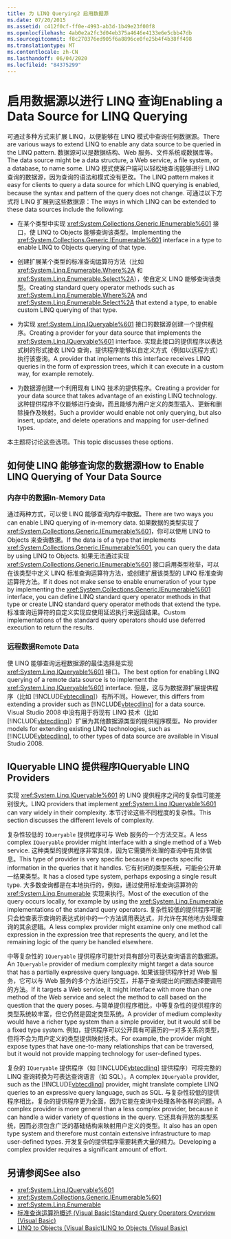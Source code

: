 ```yaml
---
title: 为 LINQ Querying2 启用数据源
ms.date: 07/20/2015
ms.assetid: c412f0cf-ff0e-4993-ab3d-1b49e23f00f8
ms.openlocfilehash: 4ab0e2a2fc3d04eb375a4646e4133e6e5cbb47db
ms.sourcegitcommit: f8c270376ed905f6a8896ce0fe25b4f4b38ff498
ms.translationtype: MT
ms.contentlocale: zh-CN
ms.lasthandoff: 06/04/2020
ms.locfileid: "84375299"
---
```

# <a name="enabling-a-data-source-for-linq-querying"></a><span data-ttu-id="a800e-102">启用数据源以进行 LINQ 查询</span><span class="sxs-lookup"><span data-stu-id="a800e-102">Enabling a Data Source for LINQ Querying</span></span>

<span data-ttu-id="a800e-103">可通过多种方式来扩展 LINQ，以便能够在 LINQ 模式中查询任何数据源。</span><span class="sxs-lookup"><span data-stu-id="a800e-103">There are various ways to extend LINQ to enable any data source to be queried in the LINQ pattern.</span></span> <span data-ttu-id="a800e-104">数据源可以是数据结构、Web 服务、文件系统或数据库等。</span><span class="sxs-lookup"><span data-stu-id="a800e-104">The data source might be a data structure, a Web service, a file system, or a database, to name some.</span></span> <span data-ttu-id="a800e-105">LINQ 模式使客户端可以轻松地查询能够进行 LINQ 查询的数据源，因为查询的语法和模式没有更改。</span><span class="sxs-lookup"><span data-stu-id="a800e-105">The LINQ pattern makes it easy for clients to query a data source for which LINQ querying is enabled, because the syntax and pattern of the query does not change.</span></span> <span data-ttu-id="a800e-106">可通过以下方式将 LINQ 扩展到这些数据源：</span><span class="sxs-lookup"><span data-stu-id="a800e-106">The ways in which LINQ can be extended to these data sources include the following:</span></span>

- <span data-ttu-id="a800e-107">在某个类型中实现 <xref:System.Collections.Generic.IEnumerable%601> 接口，使 LINQ to Objects 能够查询该类型。</span><span class="sxs-lookup"><span data-stu-id="a800e-107">Implementing the <xref:System.Collections.Generic.IEnumerable%601> interface in a type to enable LINQ to Objects querying of that type.</span></span>

- <span data-ttu-id="a800e-108">创建扩展某个类型的标准查询运算符方法（比如 <xref:System.Linq.Enumerable.Where%2A> 和 <xref:System.Linq.Enumerable.Select%2A>），使自定义 LINQ 能够查询该类型。</span><span class="sxs-lookup"><span data-stu-id="a800e-108">Creating standard query operator methods such as <xref:System.Linq.Enumerable.Where%2A> and <xref:System.Linq.Enumerable.Select%2A> that extend a type, to enable custom LINQ querying of that type.</span></span>

- <span data-ttu-id="a800e-109">为实现 <xref:System.Linq.IQueryable%601> 接口的数据源创建一个提供程序。</span><span class="sxs-lookup"><span data-stu-id="a800e-109">Creating a provider for your data source that implements the <xref:System.Linq.IQueryable%601> interface.</span></span> <span data-ttu-id="a800e-110">实现此接口的提供程序以表达式树的形式接收 LINQ 查询，提供程序能够以自定义方式（例如以远程方式）执行该查询。</span><span class="sxs-lookup"><span data-stu-id="a800e-110">A provider that implements this interface receives LINQ queries in the form of expression trees, which it can execute in a custom way, for example remotely.</span></span>

- <span data-ttu-id="a800e-111">为数据源创建一个利用现有 LINQ 技术的提供程序。</span><span class="sxs-lookup"><span data-stu-id="a800e-111">Creating a provider for your data source that takes advantage of an existing LINQ technology.</span></span> <span data-ttu-id="a800e-112">这种提供程序不仅能够进行查询，而且能够为用户定义的类型插入、更新和删除操作及映射。</span><span class="sxs-lookup"><span data-stu-id="a800e-112">Such a provider would enable not only querying, but also insert, update, and delete operations and mapping for user-defined types.</span></span>

<span data-ttu-id="a800e-113">本主题将讨论这些选项。</span><span class="sxs-lookup"><span data-stu-id="a800e-113">This topic discusses these options.</span></span>

## <a name="how-to-enable-linq-querying-of-your-data-source"></a><span data-ttu-id="a800e-114">如何使 LINQ 能够查询您的数据源</span><span class="sxs-lookup"><span data-stu-id="a800e-114">How to Enable LINQ Querying of Your Data Source</span></span>

### <a name="in-memory-data"></a><span data-ttu-id="a800e-115">内存中的数据</span><span class="sxs-lookup"><span data-stu-id="a800e-115">In-Memory Data</span></span>
 <span data-ttu-id="a800e-116">通过两种方式，可以使 LINQ 能够查询内存中数据。</span><span class="sxs-lookup"><span data-stu-id="a800e-116">There are two ways you can enable LINQ querying of in-memory data.</span></span> <span data-ttu-id="a800e-117">如果数据的类型实现了 <xref:System.Collections.Generic.IEnumerable%601>，你可以使用 LINQ to Objects 来查询数据。</span><span class="sxs-lookup"><span data-stu-id="a800e-117">If the data is of a type that implements <xref:System.Collections.Generic.IEnumerable%601>, you can query the data by using LINQ to Objects.</span></span> <span data-ttu-id="a800e-118">如果无法通过实现 <xref:System.Collections.Generic.IEnumerable%601> 接口启用类型枚举，可以在该类型中定义 LINQ 标准查询运算符方法，或创建扩展该类型的 LINQ 标准查询运算符方法。</span><span class="sxs-lookup"><span data-stu-id="a800e-118">If it does not make sense to enable enumeration of your type by implementing the <xref:System.Collections.Generic.IEnumerable%601> interface, you can define LINQ standard query operator methods in that type or create LINQ standard query operator methods that extend the type.</span></span> <span data-ttu-id="a800e-119">标准查询运算符的自定义实现应使用延迟执行来返回结果。</span><span class="sxs-lookup"><span data-stu-id="a800e-119">Custom implementations of the standard query operators should use deferred execution to return the results.</span></span>

### <a name="remote-data"></a><span data-ttu-id="a800e-120">远程数据</span><span class="sxs-lookup"><span data-stu-id="a800e-120">Remote Data</span></span>
 <span data-ttu-id="a800e-121">使 LINQ 能够查询远程数据源的最佳选择是实现 <xref:System.Linq.IQueryable%601> 接口。</span><span class="sxs-lookup"><span data-stu-id="a800e-121">The best option for enabling LINQ querying of a remote data source is to implement the <xref:System.Linq.IQueryable%601> interface.</span></span> <span data-ttu-id="a800e-122">但是，这与为数据源扩展提供程序（比如 [!INCLUDE[vbtecdlinq](~/includes/vbtecdlinq-md.md)]）有所不同。</span><span class="sxs-lookup"><span data-stu-id="a800e-122">However, this differs from extending a provider such as [!INCLUDE[vbtecdlinq](~/includes/vbtecdlinq-md.md)] for a data source.</span></span> <span data-ttu-id="a800e-123">Visual Studio 2008 中没有用于将现有 LINQ 技术（比如 [!INCLUDE[vbtecdlinq](~/includes/vbtecdlinq-md.md)]）扩展为其他数据源类型的提供程序模型。</span><span class="sxs-lookup"><span data-stu-id="a800e-123">No provider models for extending existing LINQ technologies, such as [!INCLUDE[vbtecdlinq](~/includes/vbtecdlinq-md.md)], to other types of data source are available in Visual Studio 2008.</span></span>

## <a name="iqueryable-linq-providers"></a><span data-ttu-id="a800e-124">IQueryable LINQ 提供程序</span><span class="sxs-lookup"><span data-stu-id="a800e-124">IQueryable LINQ Providers</span></span>
 <span data-ttu-id="a800e-125">实现 <xref:System.Linq.IQueryable%601> 的 LINQ 提供程序之间的复杂性可能差别很大。</span><span class="sxs-lookup"><span data-stu-id="a800e-125">LINQ providers that implement <xref:System.Linq.IQueryable%601> can vary widely in their complexity.</span></span> <span data-ttu-id="a800e-126">本节讨论这些不同程度的复杂性。</span><span class="sxs-lookup"><span data-stu-id="a800e-126">This section discusses the different levels of complexity.</span></span>

 <span data-ttu-id="a800e-127">复杂性较低的 `IQueryable` 提供程序可与 Web 服务的一个方法交互。</span><span class="sxs-lookup"><span data-stu-id="a800e-127">A less complex `IQueryable` provider might interface with a single method of a Web service.</span></span> <span data-ttu-id="a800e-128">这种类型的提供程序非常具体，因为它需要所处理的查询中有具体信息。</span><span class="sxs-lookup"><span data-stu-id="a800e-128">This type of provider is very specific because it expects specific information in the queries that it handles.</span></span> <span data-ttu-id="a800e-129">它有封闭的类型系统，可能会公开单一结果类型。</span><span class="sxs-lookup"><span data-stu-id="a800e-129">It has a closed type system, perhaps exposing a single result type.</span></span> <span data-ttu-id="a800e-130">大多数查询都是在本地执行的，例如，通过使用标准查询运算符的 <xref:System.Linq.Enumerable> 实现来执行。</span><span class="sxs-lookup"><span data-stu-id="a800e-130">Most of the execution of the query occurs locally, for example by using the <xref:System.Linq.Enumerable> implementations of the standard query operators.</span></span> <span data-ttu-id="a800e-131">复杂性较低的提供程序可能只会检查表示查询的表达式树中的一个方法调用表达式，并允许在其他地方处理查询的其余逻辑。</span><span class="sxs-lookup"><span data-stu-id="a800e-131">A less complex provider might examine only one method call expression in the expression tree that represents the query, and let the remaining logic of the query be handled elsewhere.</span></span>

 <span data-ttu-id="a800e-132">中等复杂性的 `IQueryable` 提供程序可能针对具有部分可表达查询语言的数据源。</span><span class="sxs-lookup"><span data-stu-id="a800e-132">An `IQueryable` provider of medium complexity might target a data source that has a partially expressive query language.</span></span> <span data-ttu-id="a800e-133">如果该提供程序针对 Web 服务，它可以与 Web 服务的多个方法进行交互，并基于查询提出的问题选择要调用的方法。</span><span class="sxs-lookup"><span data-stu-id="a800e-133">If it targets a Web service, it might interface with more than one method of the Web service and select the method to call based on the question that the query poses.</span></span> <span data-ttu-id="a800e-134">与简单提供程序相比，中等复杂性的提供程序的类型系统较丰富，但它仍然是固定类型系统。</span><span class="sxs-lookup"><span data-stu-id="a800e-134">A provider of medium complexity would have a richer type system than a simple provider, but it would still be a fixed type system.</span></span> <span data-ttu-id="a800e-135">例如，提供程序可以公开具有可遍历的一对多关系的类型，但将不会为用户定义的类型提供映射技术。</span><span class="sxs-lookup"><span data-stu-id="a800e-135">For example, the provider might expose types that have one-to-many relationships that can be traversed, but it would not provide mapping technology for user-defined types.</span></span>

 <span data-ttu-id="a800e-136">复杂的 `IQueryable` 提供程序（如 [!INCLUDE[vbtecdlinq](~/includes/vbtecdlinq-md.md)] 提供程序）可将完整的 LINQ 查询转换为可表达查询语言（如 SQL）。</span><span class="sxs-lookup"><span data-stu-id="a800e-136">A complex `IQueryable` provider, such as the [!INCLUDE[vbtecdlinq](~/includes/vbtecdlinq-md.md)] provider, might translate complete LINQ queries to an expressive query language, such as SQL.</span></span> <span data-ttu-id="a800e-137">与复杂性较低的提供程序相比，复杂的提供程序更为全面，因为它能在查询中处理各种各样的问题。</span><span class="sxs-lookup"><span data-stu-id="a800e-137">A complex provider is more general than a less complex provider, because it can handle a wider variety of questions in the query.</span></span> <span data-ttu-id="a800e-138">它还具有开放的类型系统，因而必须包含广泛的基础结构来映射用户定义的类型。</span><span class="sxs-lookup"><span data-stu-id="a800e-138">It also has an open type system and therefore must contain extensive infrastructure to map user-defined types.</span></span> <span data-ttu-id="a800e-139">开发复杂的提供程序需要耗费大量的精力。</span><span class="sxs-lookup"><span data-stu-id="a800e-139">Developing a complex provider requires a significant amount of effort.</span></span>

## <a name="see-also"></a><span data-ttu-id="a800e-140">另请参阅</span><span class="sxs-lookup"><span data-stu-id="a800e-140">See also</span></span>

- <xref:System.Linq.IQueryable%601>
- <xref:System.Collections.Generic.IEnumerable%601>
- <xref:System.Linq.Enumerable>
- [<span data-ttu-id="a800e-141">标准查询运算符概述 (Visual Basic)</span><span class="sxs-lookup"><span data-stu-id="a800e-141">Standard Query Operators Overview (Visual Basic)</span></span>](standard-query-operators-overview.md)
- [<span data-ttu-id="a800e-142">LINQ to Objects (Visual Basic)</span><span class="sxs-lookup"><span data-stu-id="a800e-142">LINQ to Objects (Visual Basic)</span></span>](linq-to-objects.md)
